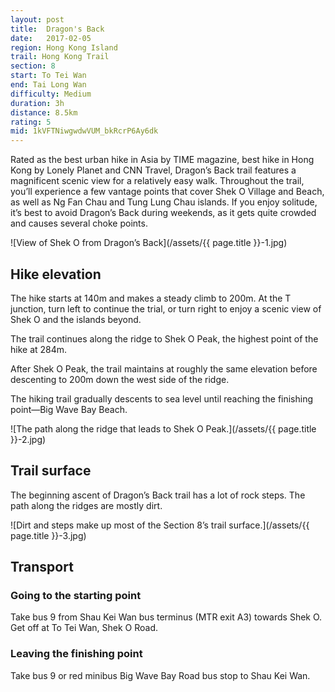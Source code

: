 ```yaml
---
layout: post
title:  Dragon's Back
date:   2017-02-05
region: Hong Kong Island
trail: Hong Kong Trail
section: 8
start: To Tei Wan
end: Tai Long Wan
difficulty: Medium
duration: 3h
distance: 8.5km
rating: 5
mid: 1kVFTNiwgwdwVUM_bkRcrP6Ay6dk
---
```

Rated as the best urban hike in Asia by TIME magazine, best hike in Hong Kong by Lonely Planet and CNN Travel, Dragon’s Back trail features a magnificent scenic view for a relatively easy walk. Throughout the trail, you’ll experience a few vantage points that cover Shek O Village and Beach, as well as Ng Fan Chau and Tung Lung Chau islands. If you enjoy solitude, it’s best to avoid Dragon’s Back during weekends, as it gets quite crowded and causes several choke points.

![View of Shek O from Dragon’s Back](/assets/{{ page.title }}-1.jpg)

## Hike elevation

The hike starts at 140m and makes a steady climb to 200m. At the T junction, turn left to continue the trial, or turn right to enjoy a scenic view of Shek O and the islands beyond.

The trail continues along the ridge to Shek O Peak, the highest point of the hike at 284m.

After Shek O Peak, the trail maintains at roughly the same elevation before descenting to 200m down the west side of the ridge.

The hiking trail gradually descents to sea level until reaching the finishing point—Big Wave Bay Beach.

![The path along the ridge that leads to Shek O Peak.](/assets/{{ page.title }}-2.jpg)

## Trail surface

The beginning ascent of Dragon’s Back trail has a lot of rock steps. The path along the ridges are mostly dirt.

![Dirt and steps make up most of the Section 8’s trail surface.](/assets/{{ page.title }}-3.jpg)

## Transport

### Going to the starting point

Take bus 9 from Shau Kei Wan bus terminus (MTR exit A3) towards Shek O. Get off at To Tei Wan, Shek O Road.

### Leaving the finishing point

Take bus 9 or red minibus Big Wave Bay Road bus stop to Shau Kei Wan.